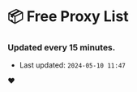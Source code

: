 # :package: Free Proxy List
### Updated every 15 minutes.

- Last updated: `2024-05-10 11:47`

:heart:
